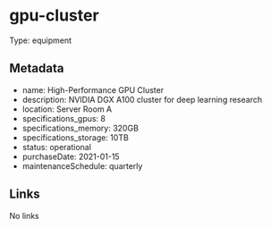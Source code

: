 # gpu-cluster

Type: equipment

## Metadata

- name: High-Performance GPU Cluster
- description: NVIDIA DGX A100 cluster for deep learning research
- location: Server Room A
- specifications_gpus: 8
- specifications_memory: 320GB
- specifications_storage: 10TB
- status: operational
- purchaseDate: 2021-01-15
- maintenanceSchedule: quarterly

## Links

No links

